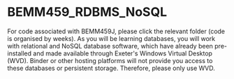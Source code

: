 # BEMM459_RDBMS_NoSQL

For code associated with BEMM459J, please click the relevant folder (code is organised by weeks).
As you will be learning databases, you will work with relational and NoSQL database software, which have already been pre-installed and made available through Exeter's Windows Virtual Desktop (WVD). Binder or other hosting platforms will not provide you access to these databases or persistent storage. Therefore, please only use WVD.
